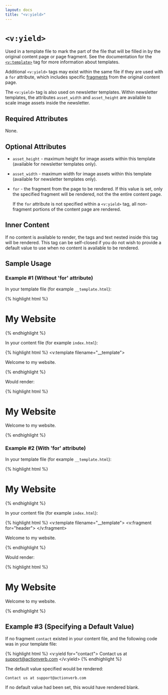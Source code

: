```yaml
---
layout: docs
title: "<v:yield>"
---
```


# `<v:yield>`

Used in a template file to mark the part of the file that will be filled
in by the original content page or page fragment. See the documentation
for the [`<v:template>`](/v_template/) tag for more information about
templates.

Additional `<v:yield>` tags may exist within the same file if they are
used with a `for` attribute, which includes specific
[fragments](/v_fragment/) from the original content page.

The `<v:yield>` tag is also used on newsletter templates. Within
newsletter templates, the attributes `asset_width` and `asset_height`
are available to scale image assets inside the newsletter.

## Required Attributes

None.

## Optional Attributes

-   `asset_height` - maximum height for image assets within this
    template (available for newsletter templates only).

-   `asset_width` - maximum width for image assets within this template
    (available for newsletter templates only).

-   `for` - the fragment from the page to be rendered. If this value is
    set, only the specified fragment will be rendered, not the the
    entire content page.

    If the `for` attribute is not specified within a `<v:yield>` tag,
    all non-fragment portions of the content page are rendered.

## Inner Content

If no content is available to render, the tags and text nested inside
this tag will be rendered. This tag can be self-closed if you do not
wish to provide a default value to use when no content is available to
be rendered.

## Sample Usage

### Example \#1 (Without 'for' attribute)

In your template file (for example `__template.html`):

{% highlight html %}
<html>
 <head>
  <title>My Website</title>
 </head>
 <body>
  <h1>My Website</h1>
  <v:yield />
 </body>
</html>
{% endhighlight %}

In your content file (for example `index.html`):

{% highlight html %}
<v:template filename="__template">
 <p>Welcome to my website.</p>
</v:template>
{% endhighlight %}

Would render:

{% highlight html %}
<html>
 <head>
  <title>My Website</title>
 </head>
 <body>
  <h1>My Website</h1>
  <p>Welcome to my website.</p>
 </body>
 </html>
{% endhighlight %}

### Example \#2 (With 'for' attribute)

In your template file (for example `__template.html`):

{% highlight html %}
<html>
 <head>
  <title>My Website</title>
  <v:yield for="header" />
 </head>
 <body>
  <h1>My Website</h1>
  <v:yield />
 </body>
</html>
{% endhighlight %}

In your content file (for example `index.html`):

{% highlight html %}
<v:template filename="__template">
 <v:fragment for="header">
  <meta name="description" content="Pricing and Signup info" />
 </v:fragment>
 <p>Welcome to my website.</p>
</v:template>
{% endhighlight %}

Would render:

{% highlight html %}
<html>
 <head>
  <title>My Website</title>
  <meta name="description" value="Pricing and Signup info" />
 </head>
 <body>
  <h1>My Website</h1>
  <p>Welcome to my website.</p>
 </body>
{% endhighlight %}

## Example \#3 (Specifying a Default Value)

If no fragment `contact` existed in your content file, and the following
code was in your template file:

{% highlight html %}
<v:yield for="contact">
 Contact us at support@actionverb.com
</v:yield>
{% endhighlight %}

The default value specified would be rendered:

    Contact us at support@actionverb.com

If no default value had been set, this would have rendered blank.
